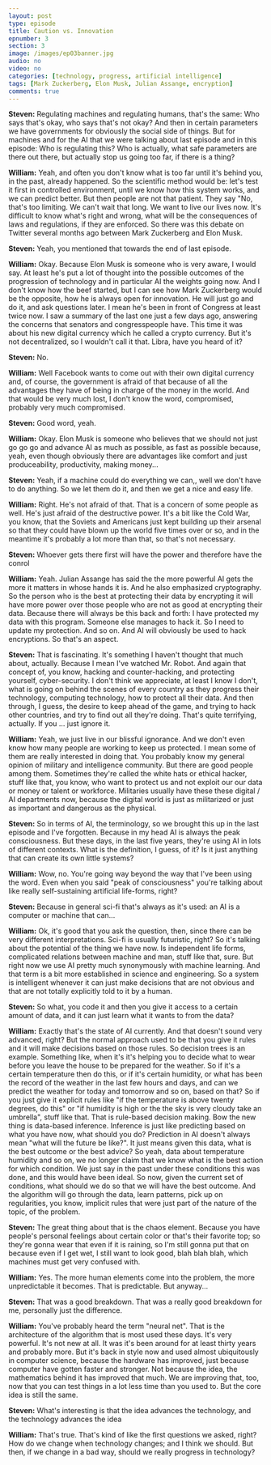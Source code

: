 ```yaml
---
layout: post
type: episode
title: Caution vs. Innovation
epnumber: 3
section: 3
image: /images/ep03banner.jpg
audio: no
video: no
categories: [technology, progress, artificial intelligence]
tags: [Mark Zuckerberg, Elon Musk, Julian Assange, encryption]
comments: true
---
```

<p><b>Steven:</b> 
Regulating machines and
regulating humans, that's the same:
Who says that's okay, who says
that's not okay? And then in certain parameters we have governments for
obviously the social side of things. But
for machines and for the AI that we were
talking about last episode and in this
episode: Who is regulating this?
Who is actually, what safe parameters
are there out there, but actually stop us
going too far, if there is a thing?</p>

<p><b>William:</b> 
Yeah, and often
you don't know what is too far until
it's behind you, in the past, already
happened. So the scientific method would
be: let's test it first in controlled
environment, until we know how this
system works, and we can predict better.
But then people are not that patient.
They say "No, that's too limiting. We can't wait
that long. We
want to live our lives now. It's
difficult to know what's right and wrong,
what will be the consequences of laws
and regulations, if they are enforced.
So there was this debate on Twitter
several months ago between Mark
Zuckerberg and Elon Musk.</p>

<p><b>Steven:</b> 
Yeah, you
mentioned that
towards the end of last episode.</p>

<p><b>William:</b> 
Okay. Because Elon Musk is someone who
is very aware, I would say. At least he's
put a lot of thought into the possible
outcomes of the progression of
technology and in particular AI the
weights going now. And I don't know how
the beef started, but I can see how Mark
Zuckerberg would be the opposite, how he
is always open for innovation. He will
just go and do it,
and ask questions later. I mean he's been
in front of Congress at least twice
now. I saw a summary of the last one just
a few days ago, answering the
concerns that senators and
congresspeople have. This time it was
about his new digital currency which he
called a crypto currency. But it's not
decentralized, so I wouldn't call it that.
Libra, have you heard of it?</p>

<p><b>Steven:</b> 
No.</p>

<p><b>William:</b> 
Well
Facebook wants to come out with their
own digital currency and, of course, the
government is afraid of that because of
all the advantages they have of being in
charge of the money in the world. And
that would be very much lost, I don't
know the word, compromised,
probably very much compromised.</p>

<p><b>Steven:</b> 
Good word,
yeah.</p>

<p><b>William:</b> 
Okay. Elon Musk is someone who believes that
we should not just go go go and advance
AI as much as possible, as fast as
possible because, yeah, even though
obviously there are advantages like
comfort and just produceability,
productivity, making money...</p>

<p><b>Steven:</b> 
Yeah, if a machine could do everything we
can,, well we don't have to do anything. So
we let them do it, and then we get a
nice and easy life.</p>

<p><b>William:</b> 
Right. He's not afraid of
that. That is a concern of some people as
well. He's just afraid of the destructive
power. It's a bit like the Cold
War, you know, that
the Soviets and Americans just kept
building up their arsenal so that they
could have blown up the world five times
over or so, and in the meantime it's
probably a lot more than that, so that's
not necessary.</p>

<p><b>Steven:</b> 
Whoever gets there first will have the power and therefore have the conrol</p>

<p><b>William:</b> 
Yeah. Julian Assange has said the the more
powerful AI gets the more it matters in whose hands it is. And he
also emphasized cryptography. So the
person who is the best at protecting
their data by encrypting it will
have more power over those people who
are not as good at encrypting their data.
Because there will always be this back
and forth: I have protected my data
with this program. Someone else manages
to hack it. So I need to update my
protection. And so on. And AI will
obviously be used to hack encryptions. So
that's an aspect.</p>

<p><b>Steven:</b> 
That is fascinating. It's
something I haven't thought that much
about, actually. Because I mean I've watched
Mr. Robot. And again
that concept of, you know, hacking
and counter-hacking, and protecting
yourself, cyber-security. I
don't think we appreciate, at least I
know I don't, what is going on behind the
scenes of every country as they progress
their technology, computing
technology, how to protect all their
data. And then through, I guess, the
desire to keep ahead of the game, and
trying to hack other countries, and try
to find out all they're doing.
That's quite terrifying, actually.
If you ... just ignore it.</p>

<p><b>William:</b> 
Yeah, we just live in our blissful ignorance. And we don't even know how many people
are working to keep us protected. I mean
some of them are really interested in
doing that. You probably know my general
opinion of military and intelligence
community. But there are good people
among them. Sometimes they're called the
white hats
or ethical hacker, stuff like that,
you know, who want to protect us
and not exploit our our data or money or
talent or workforce. Militaries
usually have these these digital / AI
departments now, because the digital
world is just as militarized or just as
important and dangerous as the physical.</p>

<p><b>Steven:</b> 
So in terms of AI, the terminology, so we brought this up
in the last episode and I've
forgotten. Because in my head
AI is always the peak consciousness.
But these days, in the last five years,
they're using AI in lots of different
contexts. What is the
definition, I guess, of it? Is it just
anything that can create its own
little systems?</p>

<p><b>William:</b> 
Wow, no. You're going way
beyond the way that I've been using the
word. Even when you said "peak of
consciousness" you're talking about
like really self-sustaining artificial
life-forms, right?</p>

<p><b>Steven:</b> 
Because in general sci-fi that's always as it's
used: an AI is a computer
or machine that can...</p>

<p><b>William:</b> 
Ok, it's good that you
ask the question, then, since there can be
very different interpretations.
Sci-fi is usually futuristic, right?
So it's talking about the potential of
the thing we have now. Is independent
life forms, complicated relations between
machine and man, stuff like that, sure. But
right now we use AI pretty much
synonymously with machine learning. And
that term is a bit more established in
science and engineering. So a system
is intelligent whenever it can just make
decisions that are not obvious and that
are not totally explicitly
told to it by a human.</p>

<p><b>Steven:</b> 
So what, you code
it and then you give it access to a certain
amount of data, and it can just
learn what it wants to from the data?</p>

<p><b>William:</b> 
Exactly that's the state of AI
currently. And that
doesn't sound very advanced, right? But
the normal approach used to be
that you give it rules and it will make
decisions based on those rules. So
decision trees is an example.
Something like, when it's it's helping
you to decide what to wear
before you leave the house to be
prepared for the weather. So if it's a
certain temperature then do this, or if
it's certain humidity, or what has been
the record of the weather in the
last few hours and days, and can we
predict the weather for today and
tomorrow and so on, based on that? So if
you just give it explicit rules like "if
the temperature is above twenty degrees,
do this" or "if humidity is high or the
the sky is very cloudy take an umbrella", 
stuff like that.
That is rule-based decision making. Bow
the new thing is data-based inference.
Inference is just like predicting
based on what you have now, what should
you do? Prediction in AI doesn't always
mean "what will the future be like?". It
just means given this data, what is the
best outcome or the best advice? So yeah,
data about temperature humidity and so
on, we no longer claim that we know what
is the best action for which condition.
We just say in the past
under these conditions this was done, and
this would have been ideal. So now, given
the current
set of conditions, what should we do so
that we will have the best outcome. And
the algorithm will go through the data,
learn patterns, pick up on regularities,
you know, implicit rules that were
just part of the nature of the topic, of the problem.</p>

<p><b>Steven:</b> 
The great thing about that is the chaos
element. Because you have people's
personal feelings about certain color or
that's their favorite top; so
they're gonna wear that even if it is
raining, so I'm still gonna put that on
because even if I get wet, I still want
to look good, blah blah blah, which
machines must get very confused with.</p>

<p><b>William:</b> 
Yes.
The more human elements come into the
problem, the more unpredictable it
becomes. That is predictable. But anyway...</p>

<p><b>Steven:</b> 
That was
a good breakdown. That was a really good breakdown
for me, personally just the difference.</p>

<p><b>William:</b> 
You've probably heard the term
"neural net". That is the architecture of
the algorithm that is most used these
days. It's very powerful. It's not new at
all. It was it's been around for at least
thirty years and probably more. But it's
back in style now and used almost
ubiquitously in computer science, because
the hardware has improved, just because
computer have gotten faster and stronger.
Not because the idea, the mathematics
behind it has improved that much. We are
improving that, too, now that you can test
things in a lot less time than you used
to. But the core idea is still the same.</p>

<p><b>Steven:</b> 
What's interesting is that the idea
advances the technology, and the
technology advances the idea</p>

<p><b>William:</b> 
That's
true.
That's kind of like the first questions
we asked, right? How do we change when
technology changes; and I think we should.
But
then, if we change in a bad way, should we
really progress in technology?</p>